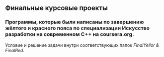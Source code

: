 ## Финальные курсовые проекты

### Программы, которые были написаны по завершению жёлтого и красного пояса по специализации Искусство разработки на современном С++ на coursera.org.  

Условие и решение задачи внутри соответствующих папок _FinalYellor & FinalRed_.
